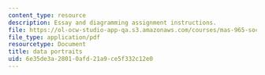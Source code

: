 ```yaml
---
content_type: resource
description: Essay and diagramming assignment instructions.
file: https://ol-ocw-studio-app-qa.s3.amazonaws.com/courses/mas-965-social-visualization-fall-2004/6e35de3a28010afd21a9ce5f332c12e0_assn8.pdf
file_type: application/pdf
resourcetype: Document
title: data portraits
uid: 6e35de3a-2801-0afd-21a9-ce5f332c12e0
---
```

